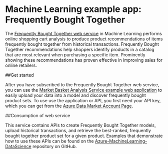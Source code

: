 <properties pageTitle="Machine Learning example app: Frequently Bought Together | Azure" description="A Machine Learning web service that performs online shopping cart analysis to produce product recommendations of items frequently bought together from historical transactions provided by the user." services="machine-learning" documentationCenter="" authors="CoromT" manager="paulettm" editor="cgronlun"/>

<tags ms.service="machine-learning" ms.workload="data-services" ms.tgt_pltfrm="na" ms.devlang="na" ms.topic="article" ms.date="10/17/2014" ms.author="coromt"/> 

# Machine Learning example app: Frequently Bought Together
 
The [Frequently Bought Together web service]( https://datamarket.azure.com/dataset/amla/mba) in Machine Learning performs online shopping cart analysis to produce product recommendations of items frequently bought together from historical transactions. Frequently Bought Together recommendations help shoppers identify products in a catalog that are most relevant when purchasing a specific item. Prominently showing these recommendations has proven effective in improving sales for online retailers. 
  
##Get started 

After you have subscribed to the Frequently Bought Together web service, you can use the [Market Basket Analysis Service example web application](https://marketbasket.cloudapp.net/) to easily upload your data into a model and discover frequently bought product sets. To use use the application or API, you first need your API key, which you can get from the [Azure Data Market Account Page](https://datamarket.azure.com/account).

##Consumption of web service 

This service contains APIs to create Frequently Bought Together models, upload historical transactions, and retrieve the best-ranked, frequently bought together product set for a given product. Examples that demonstrate how to use these APIs can be found on the [Azure-MachineLearning-DataScience](https://github.com/Azure/Azure-MachineLearning-DataScience/tree/master/Apps/FrequentlyBoughtTogether) repository on GitHub.

